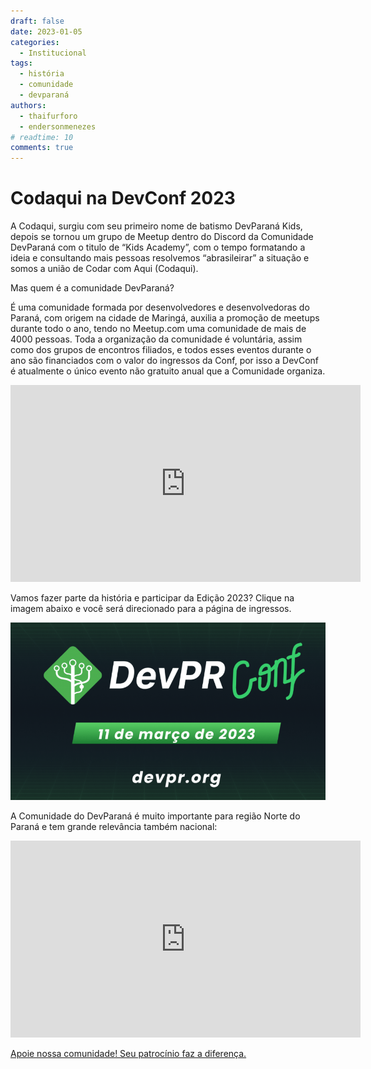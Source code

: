 ```yaml
---
draft: false 
date: 2023-01-05
categories:
  - Institucional
tags:
  - história
  - comunidade
  - devparaná
authors:
  - thaifurforo
  - endersonmenezes
# readtime: 10
comments: true
---
```


# Codaqui na DevConf 2023

A Codaqui, surgiu com seu primeiro nome de batismo DevParaná Kids, depois se tornou um grupo de Meetup dentro do Discord da Comunidade DevParaná com o titulo de “Kids Academy”, com o tempo formatando a ideia e consultando mais pessoas resolvemos “abrasileirar” a situação e somos a união de Codar com Aqui (Codaqui).

Mas quem é a comunidade DevParaná?

<!-- more -->

É uma comunidade formada por desenvolvedores e desenvolvedoras do Paraná, com origem na cidade de Maringá, auxilia a promoção de meetups durante todo o ano, tendo no Meetup.com uma comunidade de mais de 4000 pessoas. Toda a organização da comunidade é voluntária, assim como dos grupos de encontros filiados, e todos esses eventos durante o ano são financiados com o valor do ingressos da Conf, por isso a DevConf é atualmente o único evento não gratuito anual que a Comunidade organiza.

<iframe width="560" height="315" src="https://www.youtube.com/embed/YgcyTuGuLTw" title="YouTube video player" frameborder="0" allow="accelerometer; autoplay; clipboard-write; encrypted-media; gyroscope; picture-in-picture; web-share" allowfullscreen></iframe>

Vamos fazer parte da história e participar da Edição 2023? Clique na imagem abaixo e você será direcionado para a página de ingressos. 

[![DevConf 2023 - Imagem de Divulgação](img/2023_01_05_devconf/banner.png)](https://www.sympla.com.br/devparana-conference-2023__1810983)

A Comunidade do DevParaná é muito importante para região Norte do Paraná e tem grande relevância também nacional:

<iframe width="560" height="315" src="https://www.youtube.com/embed/WUHRjwrm2ek?start=7" title="YouTube video player" frameborder="0" allow="accelerometer; autoplay; clipboard-write; encrypted-media; gyroscope; picture-in-picture; web-share" allowfullscreen></iframe>

[Apoie nossa comunidade! Seu patrocínio faz a diferença.](https://devpr.org/media-kit)






